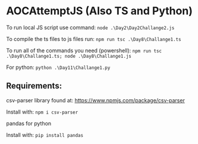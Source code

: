 # AOCAttemptJS (Also TS and Python)

To run local JS script use command: `node .\Day2\Day2Challange2.js`

To compile the ts files to js files run: `npm run tsc .\Day8\Challange1.ts`

To run all of the commands you need (powershell): `npm run tsc .\Day8\Challange1.ts; node .\Day8\Challange1.js`

For python: `python .\Day11\Challange1.py`

## Requirements:

csv-parser library found at: https://www.npmjs.com/package/csv-parser 

Install with: `npm i csv-parser`

pandas for python

Install with: `pip install pandas`
